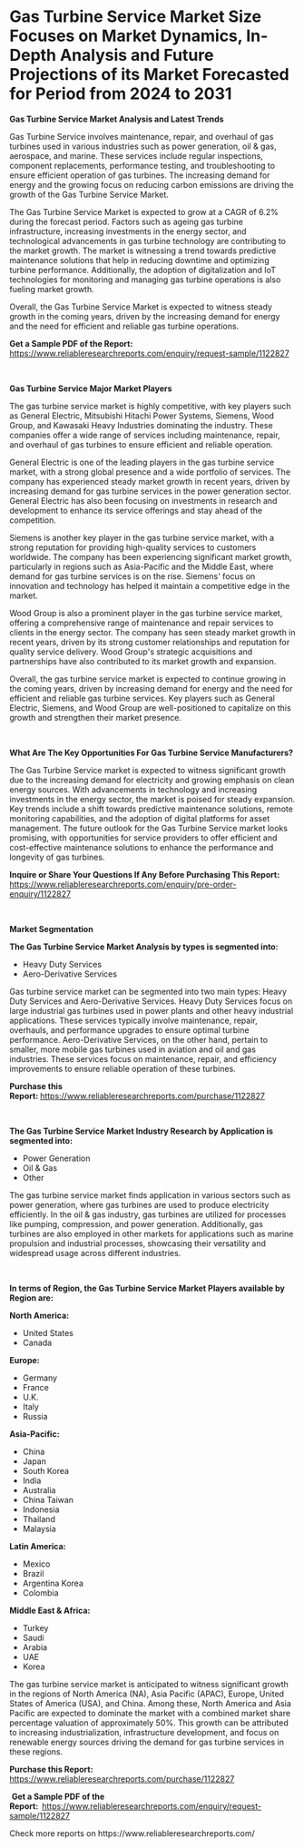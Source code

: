 <p><h1>Gas Turbine Service Market Size Focuses on Market Dynamics, In-Depth Analysis and Future Projections of its Market Forecasted for Period from 2024 to 2031</h1></p><p><strong>Gas Turbine Service Market Analysis and Latest Trends</strong></p>
<p><p>Gas Turbine Service involves maintenance, repair, and overhaul of gas turbines used in various industries such as power generation, oil & gas, aerospace, and marine. These services include regular inspections, component replacements, performance testing, and troubleshooting to ensure efficient operation of gas turbines. The increasing demand for energy and the growing focus on reducing carbon emissions are driving the growth of the Gas Turbine Service Market.</p><p>The Gas Turbine Service Market is expected to grow at a CAGR of 6.2% during the forecast period. Factors such as ageing gas turbine infrastructure, increasing investments in the energy sector, and technological advancements in gas turbine technology are contributing to the market growth. The market is witnessing a trend towards predictive maintenance solutions that help in reducing downtime and optimizing turbine performance. Additionally, the adoption of digitalization and IoT technologies for monitoring and managing gas turbine operations is also fueling market growth.</p><p>Overall, the Gas Turbine Service Market is expected to witness steady growth in the coming years, driven by the increasing demand for energy and the need for efficient and reliable gas turbine operations.</p></p>
<p><strong>Get a Sample PDF of the Report:&nbsp;</strong> <a href="https://www.reliableresearchreports.com/enquiry/request-sample/1122827">https://www.reliableresearchreports.com/enquiry/request-sample/1122827</a></p>
<p>&nbsp;</p>
<p><strong>Gas Turbine Service Major Market Players</strong></p>
<p><p>The gas turbine service market is highly competitive, with key players such as General Electric, Mitsubishi Hitachi Power Systems, Siemens, Wood Group, and Kawasaki Heavy Industries dominating the industry. These companies offer a wide range of services including maintenance, repair, and overhaul of gas turbines to ensure efficient and reliable operation.</p><p>General Electric is one of the leading players in the gas turbine service market, with a strong global presence and a wide portfolio of services. The company has experienced steady market growth in recent years, driven by increasing demand for gas turbine services in the power generation sector. General Electric has also been focusing on investments in research and development to enhance its service offerings and stay ahead of the competition.</p><p>Siemens is another key player in the gas turbine service market, with a strong reputation for providing high-quality services to customers worldwide. The company has been experiencing significant market growth, particularly in regions such as Asia-Pacific and the Middle East, where demand for gas turbine services is on the rise. Siemens' focus on innovation and technology has helped it maintain a competitive edge in the market.</p><p>Wood Group is also a prominent player in the gas turbine service market, offering a comprehensive range of maintenance and repair services to clients in the energy sector. The company has seen steady market growth in recent years, driven by its strong customer relationships and reputation for quality service delivery. Wood Group's strategic acquisitions and partnerships have also contributed to its market growth and expansion.</p><p>Overall, the gas turbine service market is expected to continue growing in the coming years, driven by increasing demand for energy and the need for efficient and reliable gas turbine services. Key players such as General Electric, Siemens, and Wood Group are well-positioned to capitalize on this growth and strengthen their market presence.</p></p>
<p>&nbsp;</p>
<p><strong>What Are The Key Opportunities For Gas Turbine Service Manufacturers?</strong></p>
<p><p>The Gas Turbine Service market is expected to witness significant growth due to the increasing demand for electricity and growing emphasis on clean energy sources. With advancements in technology and increasing investments in the energy sector, the market is poised for steady expansion. Key trends include a shift towards predictive maintenance solutions, remote monitoring capabilities, and the adoption of digital platforms for asset management. The future outlook for the Gas Turbine Service market looks promising, with opportunities for service providers to offer efficient and cost-effective maintenance solutions to enhance the performance and longevity of gas turbines.</p></p>
<p><strong>Inquire or Share Your Questions If Any Before Purchasing This Report:</strong> <a href="https://www.reliableresearchreports.com/enquiry/pre-order-enquiry/1122827">https://www.reliableresearchreports.com/enquiry/pre-order-enquiry/1122827</a></p>
<p>&nbsp;</p>
<p><strong>Market Segmentation</strong></p>
<p><strong>The Gas Turbine Service Market Analysis by types is segmented into:</strong></p>
<p><ul><li>Heavy Duty Services</li><li>Aero-Derivative Services</li></ul></p>
<p><p>Gas turbine service market can be segmented into two main types: Heavy Duty Services and Aero-Derivative Services. Heavy Duty Services focus on large industrial gas turbines used in power plants and other heavy industrial applications. These services typically involve maintenance, repair, overhauls, and performance upgrades to ensure optimal turbine performance. Aero-Derivative Services, on the other hand, pertain to smaller, more mobile gas turbines used in aviation and oil and gas industries. These services focus on maintenance, repair, and efficiency improvements to ensure reliable operation of these turbines.</p></p>
<p><strong>Purchase this Report:&nbsp;</strong><a href="https://www.reliableresearchreports.com/purchase/1122827">https://www.reliableresearchreports.com/purchase/1122827</a></p>
<p>&nbsp;</p>
<p><strong>The Gas Turbine Service Market Industry Research by Application is segmented into:</strong></p>
<p><ul><li>Power Generation</li><li>Oil & Gas</li><li>Other</li></ul></p>
<p><p>The gas turbine service market finds application in various sectors such as power generation, where gas turbines are used to produce electricity efficiently. In the oil & gas industry, gas turbines are utilized for processes like pumping, compression, and power generation. Additionally, gas turbines are also employed in other markets for applications such as marine propulsion and industrial processes, showcasing their versatility and widespread usage across different industries.</p></p>
<p>&nbsp;</p>
<p><strong>In terms of Region, the Gas Turbine Service Market Players available by Region are:</strong></p>
<p>
    <p> <strong> North America: </strong>
        <ul>
            <li>United States</li>
            <li>Canada</li>
        </ul>
        </p> 
    <p> <strong> Europe: </strong>
        <ul>
            <li>Germany</li>
            <li>France</li>
            <li>U.K.</li>
            <li>Italy</li>
            <li>Russia</li>
        </ul>
        </p> 
    <p> <strong> Asia-Pacific: </strong>
        <ul>
            <li>China</li>
            <li>Japan</li>
            <li>South Korea</li>
            <li>India</li>
            <li>Australia</li>
            <li>China Taiwan</li>
            <li>Indonesia</li>
            <li>Thailand</li>
            <li>Malaysia</li>
        </ul>
        </p> 
    <p> <strong> Latin America: </strong>
        <ul>
            <li>Mexico</li>
            <li>Brazil</li>
            <li>Argentina Korea</li>
            <li>Colombia</li>
        </ul>
        </p> 
    <p> <strong> Middle East & Africa: </strong>
        <ul>
            <li>Turkey</li>
            <li>Saudi</li>
            <li>Arabia</li>
            <li>UAE</li>
            <li>Korea</li>
        </ul>
    </p>
    </p>
<p><p>The gas turbine service market is anticipated to witness significant growth in the regions of North America (NA), Asia Pacific (APAC), Europe, United States of America (USA), and China. Among these, North America and Asia Pacific are expected to dominate the market with a combined market share percentage valuation of approximately 50%. This growth can be attributed to increasing industrialization, infrastructure development, and focus on renewable energy sources driving the demand for gas turbine services in these regions.</p></p>
<p><strong>Purchase this Report: </strong><a href="https://www.reliableresearchreports.com/purchase/1122827">https://www.reliableresearchreports.com/purchase/1122827</a></p>
<p>&nbsp;<strong>Get a Sample PDF of the Report:&nbsp;&nbsp;</strong><a href="https://www.reliableresearchreports.com/enquiry/request-sample/1122827">https://www.reliableresearchreports.com/enquiry/request-sample/1122827</a></p>
<p><strong></strong></p>
<p>Check more reports on https://www.reliableresearchreports.com/</p>